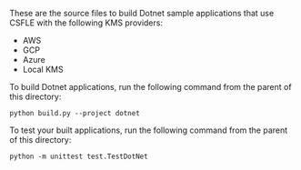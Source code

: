 These are the source files to build Dotnet sample
applications that use CSFLE with the following KMS providers:

- AWS
- GCP
- Azure
- Local KMS

To build Dotnet applications, run the following command from the parent of this directory:

    python build.py --project dotnet

To test your built applications, run the following
command from the parent of this directory:

    python -m unittest test.TestDotNet
